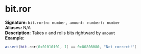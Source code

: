 # bit.ror
**Signature:** `bit.ror(n: number, amount: number): number` <br>
**Aliases:** N/A <br>
**Description:** Takes `n` and rolls bits rightward by `amount` <br>
**Example:**
```lua
assert(bit.ror(0x01010101, 1) == 0x80808080, "Not correct!")
```